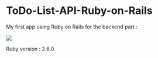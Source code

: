 # ToDo-List-API-Ruby-on-Rails

My first app using Ruby on Rails for the backend part :

![](To-Do-List.gif)

Ruby version : 2.6.0
